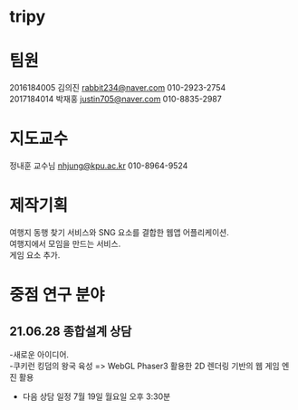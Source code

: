 # tripy

# 팀원 
2016184005 김의진 rabbit234@naver.com 010-2923-2754<br>
2017184014 박재홍 justin705@naver.com 010-8835-2987<br>

# 지도교수
정내훈 교수님 nhjung@kpu.ac.kr 010-8964-9524<br>

# 제작기획

여행지 동행 찾기 서비스와 SNG 요소를 결합한 웹앱 어플리케이션.<br>
여행지에서 모임을 만드는 서비스.<br>
게임 요소 추가.<br>

# 중점 연구 분야


 21.06.28 종합설계 상담
----------------------
-새로운 아이디어.<br>
 -쿠키런 킹덤의 왕국 육성 => WebGL Phaser3 활용한 2D 렌더링 기반의 웹 게임 엔진 활용 <br>
 - 다음 상담 일정 7월 19일 월요일 오후 3:30분<br>
